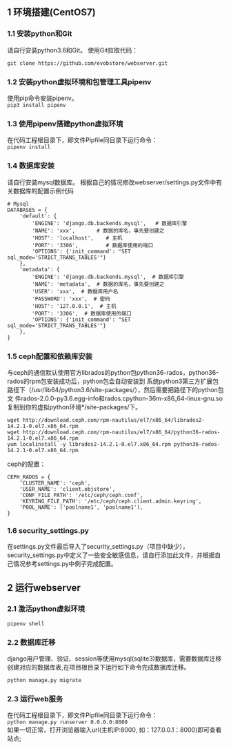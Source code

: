 ## 1 环境搭建(CentOS7)
### 1.1 安装python和Git
请自行安装python3.6和Git。
使用Git拉取代码： 
```
git clone https://github.com/evobstore/webserver.git
```
### 1.2 安装python虚拟环境和包管理工具pipenv
使用pip命令安装pipenv。  
```pip3 install pipenv```
### 1.3  使用pipenv搭建python虚拟环境
在代码工程根目录下，即文件Pipfile同目录下运行命令：  
```pipenv install```
### 1.4 数据库安装
请自行安装mysql数据库。
根据自己的情况修改webserver/settings.py文件中有关数据库的配置示例代码
```
# Mysql
DATABASES = {
    'default': {
        'ENGINE': 'django.db.backends.mysql',   # 数据库引擎
        'NAME': 'xxx',       # 数据的库名，事先要创建之
        'HOST': 'localhost',    # 主机
        'PORT': '3306',         # 数据库使用的端口
        'OPTIONS': {'init_command': "SET sql_mode='STRICT_TRANS_TABLES'"}
    },
    'metadata': {
        'ENGINE': 'django.db.backends.mysql',  # 数据库引擎
        'NAME': 'metadata',  # 数据的库名，事先要创建之
        'USER': 'xxx',  # 数据库用户名
        'PASSWORD': 'xxx',  # 密码
        'HOST': '127.0.0.1',  # 主机
        'PORT': '3306',  # 数据库使用的端口
        'OPTIONS': {'init_command': "SET sql_mode='STRICT_TRANS_TABLES'"}
    },
}
```
### 1.5 ceph配置和依赖库安装
与ceph的通信默认使用官方librados的python包python36-rados，python36-rados的rpm包安装成功后，python包会自动安装到
系统python3第三方扩展包路径下（/usr/lib64/python3.6/site-packages/），然后需要把路径下的python包文
件rados-2.0.0-py3.6.egg-info和rados.cpython-36m-x86_64-linux-gnu.so复制到你的虚拟python环境*/site-packages/下。
```
wget http://download.ceph.com/rpm-nautilus/el7/x86_64/librados2-14.2.1-0.el7.x86_64.rpm
wget http://download.ceph.com/rpm-nautilus/el7/x86_64/python36-rados-14.2.1-0.el7.x86_64.rpm
yum localinstall -y librados2-14.2.1-0.el7.x86_64.rpm python36-rados-14.2.1-0.el7.x86_64.rpm
```
ceph的配置：   
```
CEPH_RADOS = {
    'CLUSTER_NAME': 'ceph',
    'USER_NAME': 'client.objstore',
    'CONF_FILE_PATH': '/etc/ceph/ceph.conf',
    'KEYRING_FILE_PATH': '/etc/ceph/ceph.client.admin.keyring',
    'POOL_NAME': ('poolname1', 'poolname1'),
}
```

### 1.6 security_settings.py
在settings.py文件最后导入了security_settings.py（项目中缺少），security_settings.py中定义了一些安全敏感信息，请自行添加此文件，并根据自己情况参考settings.py中例子完成配置。

## 2 运行webserver
### 2.1 激活python虚拟环境  
```pipenv shell```
### 2.2 数据库迁移
django用户管理、验证、session等使用mysql(sqlite3)数据库，需要数据库迁移创建对应的数据库表,在项目根目录下运行如下命令完成数据库迁移。  
```
python manage.py migrate
```
### 2.3 运行web服务
在代码工程根目录下，即文件Pipfile同目录下运行命令：  
```python manage.py runserver 0.0.0.0:8000```   
如果一切正常，打开浏览器输入url(主机IP:8000, 如：127.0.0.1：8000)即可查看站点;



